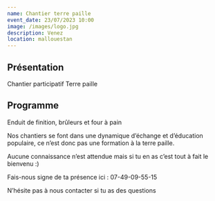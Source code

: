 ```yaml
---
name: Chantier terre paille
event_date: 23/07/2023 10:00
image: /images/logo.jpg
description: Venez
location: mallouestan
---
```


## Présentation
Chantier participatif Terre paille

## Programme

Enduit de finition, brûleurs et four à pain

Nos chantiers se font dans une dynamique d’échange et d’éducation populaire, ce n’est donc pas une formation à la terre paille. 

Aucune connaissance n’est attendue mais si tu en as c’est tout à fait le bienvenu :)

Fais-nous signe de ta présence ici : 07-49-09-55-15

N’hésite pas à nous contacter si tu as des questions 